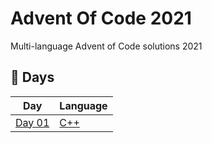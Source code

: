 # Advent Of Code 2021

Multi-language Advent of Code solutions 2021

## 📅 Days

| Day              | Language                                     |
| ---------------- | -------------------------------------------- |
| [Day 01](01-cpp) | [C++](https://en.wikipedia.org/wiki/C%2B%2B) |
